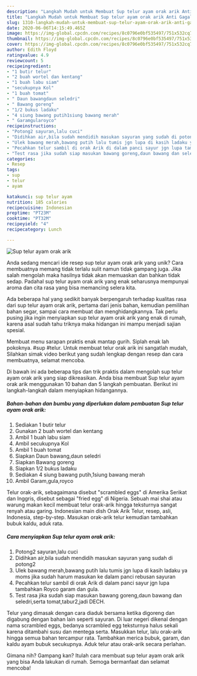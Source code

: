 ```yaml
---
description: "Langkah Mudah untuk Membuat Sup telur ayam orak arik Anti Gagal"
title: "Langkah Mudah untuk Membuat Sup telur ayam orak arik Anti Gagal"
slug: 1310-langkah-mudah-untuk-membuat-sup-telur-ayam-orak-arik-anti-gagal
date: 2020-06-06T14:15:49.465Z
image: https://img-global.cpcdn.com/recipes/8c0796e0bf535497/751x532cq70/sup-telur-ayam-orak-arik-foto-resep-utama.jpg
thumbnail: https://img-global.cpcdn.com/recipes/8c0796e0bf535497/751x532cq70/sup-telur-ayam-orak-arik-foto-resep-utama.jpg
cover: https://img-global.cpcdn.com/recipes/8c0796e0bf535497/751x532cq70/sup-telur-ayam-orak-arik-foto-resep-utama.jpg
author: Edith Floyd
ratingvalue: 4.9
reviewcount: 5
recipeingredient:
- "1 butir telur"
- "2 buah wortel dan kentang"
- "1 buah labu siam"
- "secukupnya Kol"
- "1 buah tomat"
- " Daun bawangdaun seledri"
- " Bawang goreng"
- "1/2 bukus ladaku"
- "4 siung bawang putih1siung bawang merah"
- " Garamgularoyco"
recipeinstructions:
- "Potong2 sayuran,lalu cuci"
- "Didihkan air,bila sudah mendidih masukan sayuran yang sudah di potong2"
- "Ulek bawang merah,bawang putih lalu tumis jgn lupa di kasih ladaku ya moms jika sudah harum masukan ke dalam panci rebusan sayuran"
- "Pecahkan telur sambil di orak Arik di dalam panci sayur jgn lupa tambahkan Royco garam dan gula."
- "Test rasa jika sudah siap masukan bawang goreng,daun bawang dan seledri,serta tomat,tabur2,jadi DECH."
categories:
- Resep
tags:
- sup
- telur
- ayam

katakunci: sup telur ayam 
nutrition: 185 calories
recipecuisine: Indonesian
preptime: "PT23M"
cooktime: "PT32M"
recipeyield: "4"
recipecategory: Lunch

---
```



![Sup telur ayam orak arik](https://img-global.cpcdn.com/recipes/8c0796e0bf535497/751x532cq70/sup-telur-ayam-orak-arik-foto-resep-utama.jpg)

Anda sedang mencari ide resep sup telur ayam orak arik yang unik? Cara membuatnya memang tidak terlalu sulit namun tidak gampang juga. Jika salah mengolah maka hasilnya tidak akan memuaskan dan bahkan tidak sedap. Padahal sup telur ayam orak arik yang enak seharusnya mempunyai aroma dan cita rasa yang bisa memancing selera kita.

Ada beberapa hal yang sedikit banyak berpengaruh terhadap kualitas rasa dari sup telur ayam orak arik, pertama dari jenis bahan, kemudian pemilihan bahan segar, sampai cara membuat dan menghidangkannya. Tak perlu pusing jika ingin menyiapkan sup telur ayam orak arik yang enak di rumah, karena asal sudah tahu triknya maka hidangan ini mampu menjadi sajian spesial.

Membuat menu sarapan praktis enak mantap gurih. Siplah enak lah pokoknya. #sup #telur. Untuk membuat telur orak arik ini sangatlah mudah, Silahkan simak video berikut yang sudah lengkap dengan resep dan cara membuatnya, selamat mencoba.


Di bawah ini ada beberapa tips dan trik praktis dalam mengolah sup telur ayam orak arik yang siap dikreasikan. Anda bisa membuat Sup telur ayam orak arik menggunakan 10 bahan dan 5 langkah pembuatan. Berikut ini langkah-langkah dalam menyiapkan hidangannya.

<!--inarticleads1-->

##### Bahan-bahan dan bumbu yang diperlukan dalam pembuatan Sup telur ayam orak arik:

1. Sediakan 1 butir telur
1. Gunakan 2 buah wortel dan kentang
1. Ambil 1 buah labu siam
1. Ambil secukupnya Kol
1. Ambil 1 buah tomat
1. Siapkan  Daun bawang,daun seledri
1. Siapkan  Bawang goreng
1. Siapkan 1/2 bukus ladaku
1. Sediakan 4 siung bawang putih,1siung bawang merah
1. Ambil  Garam,gula,royco


Telur orak-arik, sebagaimana disebut &#34;scrambled eggs&#34; di Amerika Serikat dan Inggris, disebut sebagai &#34;fried egg&#34; di Nigeria. Sebuah mai shai atau warung makan kecil membuat telur orak-arik hingga teksturnya sangat renyah atau garing. Indonesian main dish Orak Arik Telur, resep, asli, Indonesia, step-by-step. Masukan orak-arik telur kemudian tambahkan bubuk kaldu, aduk rata. 

<!--inarticleads2-->

##### Cara menyiapkan Sup telur ayam orak arik:

1. Potong2 sayuran,lalu cuci
1. Didihkan air,bila sudah mendidih masukan sayuran yang sudah di potong2
1. Ulek bawang merah,bawang putih lalu tumis jgn lupa di kasih ladaku ya moms jika sudah harum masukan ke dalam panci rebusan sayuran
1. Pecahkan telur sambil di orak Arik di dalam panci sayur jgn lupa tambahkan Royco garam dan gula.
1. Test rasa jika sudah siap masukan bawang goreng,daun bawang dan seledri,serta tomat,tabur2,jadi DECH.


Telur yang dimasak dengan cara diaduk bersama ketika digoreng dan digabung dengan bahan lain seperti sayuran. Di luar negeri dikenal dengan nama scrambled eggs, bedanya scrambled egg teksturnya halus sekali karena ditambahi susu dan mentega serta. Masukkan telur, lalu orak-arik hingga semua bahan tercampur rata. Tambahkan merica bubuk, garam, dan kaldu ayam bubuk secukupnya. Aduk telur atau orak-arik secara perlahan. 

Gimana nih? Gampang kan? Itulah cara membuat sup telur ayam orak arik yang bisa Anda lakukan di rumah. Semoga bermanfaat dan selamat mencoba!
